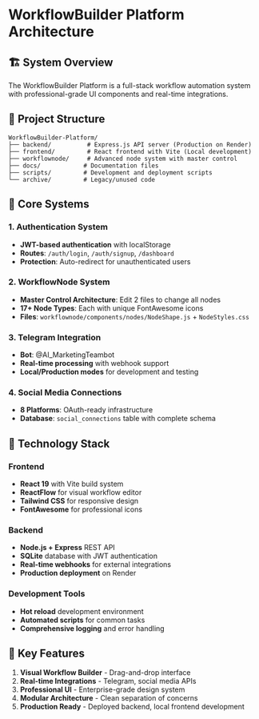 # WorkflowBuilder Platform Architecture

## 🏗️ System Overview

The WorkflowBuilder Platform is a full-stack workflow automation system with professional-grade UI components and real-time integrations.

## 📁 Project Structure

```
WorkflowBuilder-Platform/
├── backend/          # Express.js API server (Production on Render)
├── frontend/         # React frontend with Vite (Local development)
├── workflownode/     # Advanced node system with master control
├── docs/            # Documentation files
├── scripts/         # Development and deployment scripts
└── archive/         # Legacy/unused code
```

## 🔧 Core Systems

### 1. Authentication System
- **JWT-based authentication** with localStorage
- **Routes**: `/auth/login`, `/auth/signup`, `/dashboard`
- **Protection**: Auto-redirect for unauthenticated users

### 2. WorkflowNode System 
- **Master Control Architecture**: Edit 2 files to change all nodes
- **17+ Node Types**: Each with unique FontAwesome icons
- **Files**: `workflownode/components/nodes/NodeShape.js` + `NodeStyles.css`

### 3. Telegram Integration
- **Bot**: @AI_MarketingTeambot
- **Real-time processing** with webhook support
- **Local/Production modes** for development and testing

### 4. Social Media Connections
- **8 Platforms**: OAuth-ready infrastructure
- **Database**: `social_connections` table with complete schema

## 🚀 Technology Stack

### Frontend
- **React 19** with Vite build system
- **ReactFlow** for visual workflow editor
- **Tailwind CSS** for responsive design
- **FontAwesome** for professional icons

### Backend  
- **Node.js + Express** REST API
- **SQLite** database with JWT authentication
- **Real-time webhooks** for external integrations
- **Production deployment** on Render

### Development Tools
- **Hot reload** development environment
- **Automated scripts** for common tasks
- **Comprehensive logging** and error handling

## 🎯 Key Features

1. **Visual Workflow Builder** - Drag-and-drop interface
2. **Real-time Integrations** - Telegram, social media APIs  
3. **Professional UI** - Enterprise-grade design system
4. **Modular Architecture** - Clean separation of concerns
5. **Production Ready** - Deployed backend, local frontend development